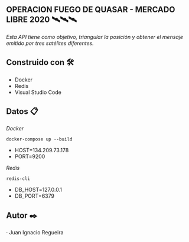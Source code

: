 ## OPERACION FUEGO DE QUASAR - MERCADO LIBRE 2020 🛰️🛰️🛰️
_Esta API tiene como objetivo, triangular la posición y obtener el mensaje emitido por tres satélites diferentes._

## Construido con 🛠️
* Docker
* Redis
* Visual Studio Code

## Datos 📋

_Docker_

```
docker-compose up --build
```

* HOST=134.209.73.178
* PORT=9200

_Redis_

```
redis-cli
```

* DB_HOST=127.0.0.1
* DB_PORT=6379

## Autor ✒️
· Juan Ignacio Regueira
